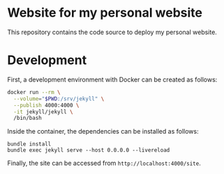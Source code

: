 # Website for my personal website

This repository contains the code source to deploy my personal website.

# Development

First, a development environment with Docker can be created as follows:

```bash
docker run --rm \
  --volume="$PWD:/srv/jekyll" \
  --publish 4000:4000 \
  -it jekyll/jekyll \
  /bin/bash
```

Inside the container, the dependencies can be installed as follows:

```
bundle install
bundle exec jekyll serve --host 0.0.0.0 --livereload
```

Finally, the site can be accessed from `http://localhost:4000/site`.
